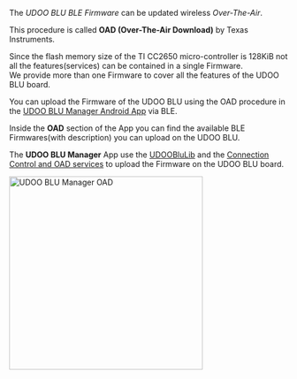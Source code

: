 The *UDOO BLU BLE Firmware* can be updated wireless *Over-The-Air*.

This procedure is called **OAD (Over-The-Air Download)** by Texas Instruments.

Since the flash memory size of the TI CC2650 micro-controller is 128KiB not all the features(services) can be contained in a single Firmware.  
We provide more than one Firmware to cover all the features of the UDOO BLU board.

You can upload the Firmware of the UDOO BLU using the OAD procedure in the [UDOO BLU Manager Android App](!BLE_Libraries_and_Tools/UDOO_BLU_Manager_Android_App) via BLE.

Inside the **OAD** section of the App you can find the available BLE Firmwares(with description) you can upload on the UDOO BLU.

The **UDOO BLU Manager** App use the [UDOOBluLib](!BLE_Libraries_and_Tools/BLE_Libraries) and the [Connection Control and OAD services](!BLE_Firmware/Profile_and_Services/Connection_Control_and_OAD_Services) to upload the Firmware on the UDOO BLU board.


<img src="../img/blu_app_screen_oad.png" alt="UDOO BLU Manager OAD" class="img-responsive" width="350px" >
